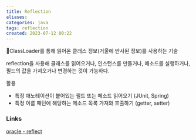 ```yaml
---
title: Reflection
aliases: 
categories: java
tags: reflection
created: 2023-07-12 00:22
---
```


ClassLoader를 통해 읽어온 클래스 정보(거울에 반사된 정보)를 사용하는 기술

reflection을 사용해 클래스를 읽어오거나, 인스턴스를 만들거나, 메소드를 실행하거나, 필드의 값을 가져오거나 변경하는 것이 가능하다.

활용
- 특정 애노테이션이 붙어있는 필드 또는 메소드 읽어오기 (JUnit, Spring)
- 특정 이름 패턴에 해당하는 메소드 목록 가져와 호출하기 (getter, setter)

### Links

[oracle - reflect](https://docs.oracle.com/javase/tutorial/reflect/)
